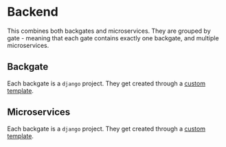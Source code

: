 # Backend

This combines both backgates and microservices.
They are grouped by gate - meaning that each gate contains exactly one backgate, and multiple microservices.

## Backgate

Each backgate is a `django` project.
They get created through a [custom template](/templates/backend/backgate_template).

## Microservices

Each backgate is a `django` project.
They get created through a [custom template](/templates/backend/micro_template).
